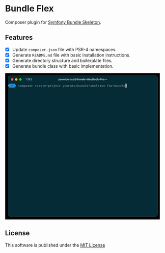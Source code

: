 # Bundle Flex

Composer plugin for [Symfony Bundle Skeleton](https://github.com/yceruto/bundle-skeleton).

## Features

 - [x] Update `composer.json` file with PSR-4 namespaces.
 - [x] Generate `README.md` file with basic installation instructions.
 - [x] Generate directory structure and boilerplate files.
 - [x] Generate bundle class with basic implementation.

![Demo](demo.gif)

## License

This software is published under the [MIT License](LICENSE)
